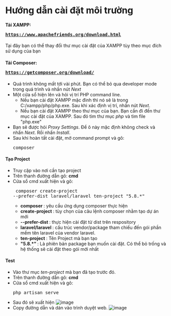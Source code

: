 # Hướng dẫn cài đặt môi trường
#### Tải XAMPP:<pre> https://www.apachefriends.org/download.html </pre>
Tại đây bạn có thể thay đổi thư mục cài đặt của XAMPP tùy theo mục đích sử dụng của bạn
#### Tải Composer: <pre> https://getcomposer.org/download/ </pre>
- Quá trình không mất tới vài phút. Bạn có thể bỏ qua developer mode trong quá trình và nhấn nút <i>Next</i>
- Một cửa sổ hiện lên và hỏi vị trí PHP command line. 
  + Nếu bạn cài đặt XAMPP mặc đinh thì nó sẽ là trong C:/xampp/php/php.exe. Sau khi xác định vị trí, nhấn nút <i>Next</i>.
  + Nếu bạn cài đặt XAMPP theo thư mục của bạn. Bạn cần đi đến thư mục cài đặt của XAMPP. Sau đó tìm thư mục <i>php</i> và tìm file "php.exe"
- Bạn sẽ được hỏi <i>Proxy Settings</i>. Để ô này mặc định không check và nhấn <i>Next</i>. Rồi nhấn <i>Install</i>.
- Sau khi hoàn tất cài đặt, mở command prompt và gõ: <pre>composer</pre>
#### Tạo Project
- Truy cập vào nơi cần tạo project
- Trên thanh đường dẫn gõ: <b>cmd</b>
- Cửa sổ cmd xuất hiện và gõ: <pre> composer create-project --prefer-dist laravel/laravel ten-project "5.8.*" </pre>
  + <b> composer </b>: yêu cầu ứng dụng composer thực hiện
  + <b> create-project </b>: tùy chọn của câu lệnh composer nhằm tạo dự án mới
  + <b> --prefer-dist </b>: thực hiện cài đặt từ dist trên respository
  + <b> laravel/laravel </b> : cấu trúc vendor/package tham chiếu đến gói phần mềm tên laravel của vendor laravel.
  + <b> ten-project </b> : Tên Project mà bạn tạo
  + <b> "5.8.*" </b>: Là phiên bản package bạn muốn cài đặt. Có thể bỏ trống và hệ thống sẽ cài đặt theo gói mới nhất
#### Test
- Vào thư mục <i>ten-project</i> mà bạn đã tạo trước đó.
- Trên thanh đường dẫn gõ: <b>cmd</b>
- Cửa sổ cmd xuất hiện và gõ: <pre>php artisan serve</pre>
- Sau đó sẽ xuất hiện ![image](https://user-images.githubusercontent.com/87531241/141393342-a5498853-e9df-4c2e-bafc-3a269fff2e00.png)
- Copy đường dẫn và dán vào trình duyệt web.
![image](https://user-images.githubusercontent.com/87531241/141393481-66da876d-ed87-4c71-a85f-a3a7a2bc8edd.png)

